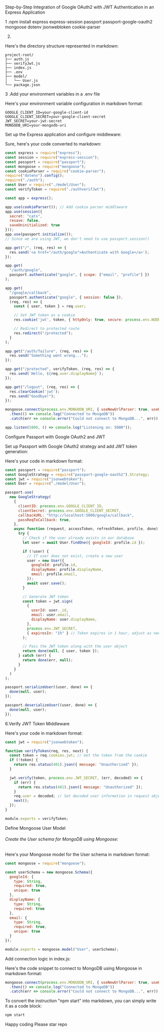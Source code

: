 Step-by-Step Integration of Google OAuth2 with JWT Authentication in an Express Application

1 .npm install express express-session passport passport-google-oauth2 mongoose dotenv jsonwebtoken cookie-parser

2.
Here's the directory structure represented in markdown:

```
project-root/
├── auth.js
├── verifyJwt.js
├── index.js
├── .env
├── model/
│   └── User.js
└── package.json
```



3 
.Add your environment variables in a .env file

Here's your environment variable configuration in markdown format:

```plaintext
GOOGLE_CLIENT_ID=your-google-client-id
GOOGLE_CLIENT_SECRET=your-google-client-secret
JWT_SECRET=your-jwt-secret
MONGODB_URI=your-mongodb-uri
```





Set up the Express application and configure middleware:

Sure, here's your code converted to markdown:

```javascript
const express = require("express");
const session = require("express-session");
const passport = require("passport");
const mongoose = require("mongoose");
const cookieParser = require("cookie-parser");
require("dotenv").config();
require("./auth");
const User = require("./model/User");
const verifyToken = require("./authverifJwt");

const app = express();

app.use(cookieParser()); // Add cookie parser middleware
app.use(session({ 
  secret: "cats", 
  resave: false, 
  saveUninitialized: true 
}));
app.use(passport.initialize());
// Since we are using JWT, we don't need to use passport.session()

app.get("/", (req, res) => {
  res.send('<a href="/auth/google">Authenticate with Google</a>');
});

app.get(
  "/auth/google",
  passport.authenticate("google", { scope: ["email", "profile"] })
);

app.get(
  "/google/callback",
  passport.authenticate("google", { session: false }),
  (req, res) => {
    const { user, token } = req.user;

    // Set JWT token as a cookie
    res.cookie('jwt', token, { httpOnly: true, secure: process.env.NODE_ENV === 'production' });

    // Redirect to protected route
    res.redirect("/protected");
  }
);

app.get("/auth/failure", (req, res) => {
  res.send("Something went wrong...");
});

app.get("/protected", verifyToken, (req, res) => {
  res.send(`Hello, ${req.user.displayName}`);
});

app.get("/logout", (req, res) => {
  res.clearCookie('jwt');
  res.send("Goodbye!");
});

mongoose.connect(process.env.MONGODB_URI, { useNewUrlParser: true, useUnifiedTopology: true })
  .then(() => console.log("Connected to MongoDB"))
  .catch(err => console.error("Could not connect to MongoDB...", err));

app.listen(5000, () => console.log("Listening on: 5000"));
```

Configure Passport with Google OAuth2 and JWT

Set up Passport with Google OAuth2 strategy and add JWT token generation:

Here's your code in markdown format:

```javascript
const passport = require("passport");
const GoogleStrategy = require("passport-google-oauth2").Strategy;
const jwt = require("jsonwebtoken");
const User = require("./model/User");

passport.use(
  new GoogleStrategy(
    {
      clientID: process.env.GOOGLE_CLIENT_ID,
      clientSecret: process.env.GOOGLE_CLIENT_SECRET,
      callbackURL: "http://localhost:5000/google/callback",
      passReqToCallback: true,
    },
    async function (request, accessToken, refreshToken, profile, done) {
      try {
        // Check if the user already exists in our database
        let user = await User.findOne({ googleId: profile.id });

        if (!user) {
          // If user does not exist, create a new user
          user = new User({
            googleId: profile.id,
            displayName: profile.displayName,
            email: profile.email,
          });
          await user.save();
        }

        // Generate JWT token
        const token = jwt.sign(
          {
            userId: user._id,
            email: user.email,
            displayName: user.displayName,
          },
          process.env.JWT_SECRET,
          { expiresIn: "1h" } // Token expires in 1 hour, adjust as needed
        );

        // Pass the JWT token along with the user object
        return done(null, { user, token });
      } catch (err) {
        return done(err, null);
      }
    }
  )
);

passport.serializeUser((user, done) => {
  done(null, user);
});

passport.deserializeUser((user, done) => {
  done(null, user);
});
```

6.Verify JWT Token Middleware

Here's your code in markdown format:

```javascript
const jwt = require("jsonwebtoken");

function verifyToken(req, res, next) {
  const token = req.cookies.jwt; // Get the token from the cookie
  if (!token) {
    return res.status(401).json({ message: "Unauthorized" });
  }

  jwt.verify(token, process.env.JWT_SECRET, (err, decoded) => {
    if (err) {
      return res.status(401).json({ message: "Unauthorized" });
    }
    req.user = decoded; // Set decoded user information in request object
    next();
  });
}

module.exports = verifyToken;
```
Define Mongoose User Model

###### Create the User schema for MongoDB using Mongoose:

Here's your Mongoose model for the User schema in markdown format:

```javascript
const mongoose = require("mongoose");

const userSchema = new mongoose.Schema({
  googleId: {
    type: String,
    required: true,
    unique: true
  },
  displayName: {
    type: String,
    required: true
  },
  email: {
    type: String,
    required: true,
    unique: true
  }
});

module.exports = mongoose.model("User", userSchema);
```
Add connection logic in index.js:

Here's the code snippet to connect to MongoDB using Mongoose in markdown format:

```javascript
mongoose.connect(process.env.MONGODB_URI, { useNewUrlParser: true, useUnifiedTopology: true })
  .then(() => console.log("Connected to MongoDB"))
  .catch(err => console.error("Could not connect to MongoDB...", err));
```

To convert the instruction "npm start" into markdown, you can simply write it as a code block:

```markdown
npm start
```

Happy coding 
Please star repo